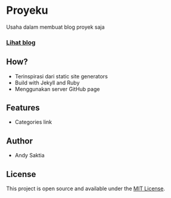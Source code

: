 # Proyeku

Usaha dalam membuat blog proyek saja

### [Lihat blog](https://taniarascia.com/make-a-static-website-with-jekyll)

## How?

- Terinspirasi dari static site generators
- Build with Jekyll and Ruby
- Menggunakan server GitHub page 

## Features
- Categories link

## Author

- Andy Saktia

## License

This project is open source and available under the [MIT License](LICENSE).

